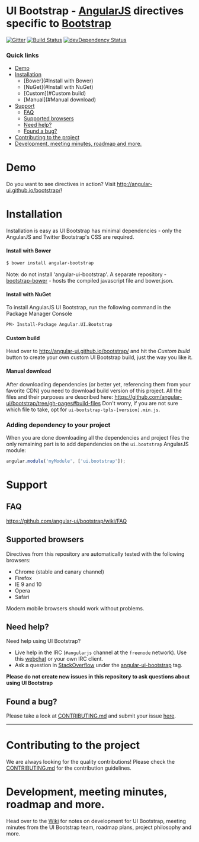 # UI Bootstrap - [AngularJS](http://angularjs.org/) directives specific to [Bootstrap](http://getbootstrap.com)

[![Gitter](https://badges.gitter.im/Join%20Chat.svg)](https://gitter.im/angular-ui/bootstrap?utm_source=badge&utm_medium=badge&utm_campaign=pr-badge&utm_content=badge)
[![Build Status](https://secure.travis-ci.org/angular-ui/bootstrap.svg)](http://travis-ci.org/angular-ui/bootstrap)
[![devDependency Status](https://david-dm.org/angular-ui/bootstrap/dev-status.svg?branch=master)](https://david-dm.org/angular-ui/bootstrap#info=devDependencies)

### Quick links
- [Demo](#demo)
- [Installation](#installation)
    - [Bower](#Install with Bower)
    - [NuGet](#Install with NuGet)
    - [Custom](#Custom build)
    - [Manual](#Manual download)
- [Support](#support)
    - [FAQ](#faq)
    - [Supported browsers](#supported-browsers)
    - [Need help?](#need-help)
    - [Found a bug?](#found-a-bug)
- [Contributing to the project](#contributing-to-the-project)
- [Development, meeting minutes, roadmap and more.](#development-meeting-minutes-roadmap-and-more)


# Demo

Do you want to see directives in action? Visit http://angular-ui.github.io/bootstrap/!

# Installation

Installation is easy as UI Bootstrap has minimal dependencies - only the AngularJS and Twitter Bootstrap's CSS are required.

#### Install with Bower
```sh
$ bower install angular-bootstrap
```

Note: do not install 'angular-ui-bootstrap'.  A separate repository - [bootstrap-bower](https://github.com/angular-ui/bootstrap-bower) - hosts the compiled javascript file and bower.json.

#### Install with NuGet
To install AngularJS UI Bootstrap, run the following command in the Package Manager Console

```sh
PM> Install-Package Angular.UI.Bootstrap
```

#### Custom build

Head over to http://angular-ui.github.io/bootstrap/ and hit the *Custom build* button to create your own custom UI Bootstrap build, just the way you like it.

#### Manual download

After downloading dependencies (or better yet, referencing them from your favorite CDN) you need to download build version of this project. All the files and their purposes are described here:
https://github.com/angular-ui/bootstrap/tree/gh-pages#build-files
Don't worry, if you are not sure which file to take, opt for `ui-bootstrap-tpls-[version].min.js`.

### Adding dependency to your project

When you are done downloading all the dependencies and project files the only remaining part is to add dependencies on the `ui.bootstrap` AngularJS module:

```js
angular.module('myModule', ['ui.bootstrap']);
```

# Support

## FAQ

https://github.com/angular-ui/bootstrap/wiki/FAQ

## Supported browsers

Directives from this repository are automatically tested with the following browsers:
* Chrome (stable and canary channel)
* Firefox
* IE 9 and 10
* Opera
* Safari

Modern mobile browsers should work without problems.


## Need help?
Need help using UI Bootstrap?

* Live help in the IRC (`#angularjs` channel at the `freenode` network). Use this [webchat](https://webchat.freenode.net/) or your own IRC client.
* Ask a question in [StackOverflow](http://stackoverflow.com/) under the [angular-ui-bootstrap](http://stackoverflow.com/questions/tagged/angular-ui-bootstrap) tag.

**Please do not create new issues in this repository to ask questions about using UI Bootstrap**

## Found a bug?
Please take a look at [CONTRIBUTING.md](CONTRIBUTING.md#you-think-youve-found-a-bug) and submit your issue [here](https://github.com/angular-ui/bootstrap/issues/new).


----


# Contributing to the project

We are always looking for the quality contributions! Please check the [CONTRIBUTING.md](CONTRIBUTING.md) for the contribution guidelines.

# Development, meeting minutes, roadmap and more.

Head over to the [Wiki](https://github.com/angular-ui/bootstrap/wiki) for notes on development for UI Bootstrap, meeting minutes from the UI Bootstrap team, roadmap plans, project philosophy and more.
